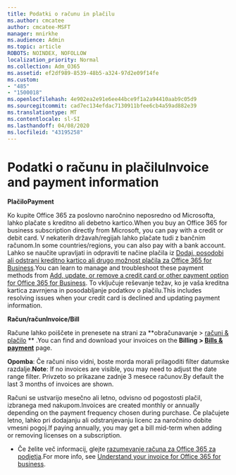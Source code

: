 ```yaml
---
title: Podatki o računu in plačilu
ms.author: cmcatee
author: cmcatee-MSFT
manager: mnirkhe
ms.audience: Admin
ms.topic: article
ROBOTS: NOINDEX, NOFOLLOW
localization_priority: Normal
ms.collection: Adm_O365
ms.assetid: ef2df989-8539-48b5-a324-97d2e09f14fe
ms.custom:
- "485"
- "1500018"
ms.openlocfilehash: 4e902ea2e91e6ee44bce9f1a2a94410aab9c05d9
ms.sourcegitcommit: cad7ec134efdac7130911bfee6cb4a59ad882e39
ms.translationtype: MT
ms.contentlocale: sl-SI
ms.lasthandoff: 04/08/2020
ms.locfileid: "43195258"
---
```

# <a name="invoice-and-payment-information"></a><span data-ttu-id="e15c6-102">Podatki o računu in plačilu</span><span class="sxs-lookup"><span data-stu-id="e15c6-102">Invoice and payment information</span></span>

<span data-ttu-id="e15c6-103">**Plačilo**</span><span class="sxs-lookup"><span data-stu-id="e15c6-103">**Payment**</span></span>

<span data-ttu-id="e15c6-104">Ko kupite Office 365 za poslovno naročnino neposredno od Microsofta, lahko plačate s kreditno ali debetno kartico.</span><span class="sxs-lookup"><span data-stu-id="e15c6-104">When you buy an Office 365 for business subscription directly from Microsoft, you can pay with a credit or debit card.</span></span>  <span data-ttu-id="e15c6-105">V nekaterih državah/regijah lahko plačate tudi z bančnim računom.</span><span class="sxs-lookup"><span data-stu-id="e15c6-105">In some countries/regions, you can also pay with a bank account.</span></span>  <span data-ttu-id="e15c6-106">Lahko se naučite upravljati in odpraviti te načine plačila iz [Dodaj, posodobi ali odstrani kreditno kartico ali drugo možnost plačila za Office 365 for Business](https://go.microsoft.com/fwlink/?linkid=2118133).</span><span class="sxs-lookup"><span data-stu-id="e15c6-106">You can learn to manage and troubleshoot these payment methods from [Add, update, or remove a credit card or other payment option for Office 365 for Business](https://go.microsoft.com/fwlink/?linkid=2118133).</span></span>  <span data-ttu-id="e15c6-107">To vključuje reševanje težav, ko je vaša kreditna kartica zavrnjena in posodabljanje podatkov o plačilu.</span><span class="sxs-lookup"><span data-stu-id="e15c6-107">This includes resolving issues when your credit card is declined and updating payment information.</span></span>

<span data-ttu-id="e15c6-108">**Račun/račun**</span><span class="sxs-lookup"><span data-stu-id="e15c6-108">**Invoice/Bill**</span></span>

<span data-ttu-id="e15c6-109">Račune lahko poiščete in prenesete na strani za \*\*obračunavanje > [računi & plačilo](https://go.microsoft.com/fwlink/p/?linkid=848039) \*\* .</span><span class="sxs-lookup"><span data-stu-id="e15c6-109">You can find and download your invoices on the **Billing > [Bills & payment](https://go.microsoft.com/fwlink/p/?linkid=848039)** page.</span></span>  

<span data-ttu-id="e15c6-110">**Opomba**: Če računi niso vidni, boste morda morali prilagoditi filter datumske razdalje.</span><span class="sxs-lookup"><span data-stu-id="e15c6-110">**Note**: If no invoices are visible, you may need to adjust the date range filter.</span></span>  <span data-ttu-id="e15c6-111">Privzeto so prikazane zadnje 3 mesece računov.</span><span class="sxs-lookup"><span data-stu-id="e15c6-111">By default the last 3 months of invoices are shown.</span></span>

<span data-ttu-id="e15c6-112">Računi se ustvarijo mesečno ali letno, odvisno od pogostosti plačil, izbranega med nakupom.</span><span class="sxs-lookup"><span data-stu-id="e15c6-112">Invoices are created monthly or annually depending on the payment frequency chosen during purchase.</span></span>  <span data-ttu-id="e15c6-113">Če plačujete letno, lahko pri dodajanju ali odstranjevanju licenc za naročnino dobite vmesni pogoj.</span><span class="sxs-lookup"><span data-stu-id="e15c6-113">If paying annually, you may get a bill mid-term when adding or removing licenses on a subscription.</span></span>
 
- <span data-ttu-id="e15c6-114">Če želite več informacij, glejte [razumevanje računa za Office 365 za podjetja](https://go.microsoft.com/fwlink/?linkid=2119101).</span><span class="sxs-lookup"><span data-stu-id="e15c6-114">For more info, see [Understand your invoice for Office 365 for business](https://go.microsoft.com/fwlink/?linkid=2119101).</span></span>
